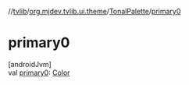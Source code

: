 //[tvlib](../../../index.md)/[org.mjdev.tvlib.ui.theme](../index.md)/[TonalPalette](index.md)/[primary0](primary0.md)

# primary0

[androidJvm]\
val [primary0](primary0.md): [Color](https://developer.android.com/reference/kotlin/androidx/compose/ui/graphics/Color.html)
